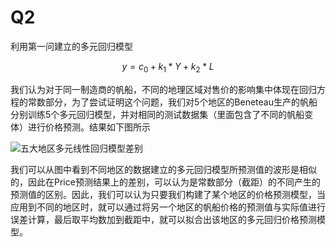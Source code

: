 # Q2

利用第一问建立的多元回归模型

$$ y = c_0 + k_1*Y + k_2 * L $$

我们认为对于同一制造商的帆船，不同的地理区域对售价的影响集中体现在回归方程的常数部分，为了尝试证明这个问题，我们对5个地区的Beneteau生产的帆船分别训练5个多元回归模型，并对相同的测试数据集（里面包含了不同的帆船变体）进行价格预测。结果如下图所示



![五大地区多元线性回归模型差别](http://kiyotakawang.oss-cn-hangzhou.aliyuncs.com/img/五大地区多元线性回归模型差别.png)

我们可以从图中看到不同地区的数据建立的多元回归模型所预测值的波形是相似的，因此在Price预测结果上的差别，可以认为是常数部分（截距）的不同产生的预测值的区别。因此，我们可以认为只要我们构建了某个地区的价格预测模型，当应用到不同的地区时，就可以通过将另一个地区的帆船价格的预测值与实际值进行误差计算，最后取平均数加到截距中，就可以拟合出该地区的多元回归价格预测模型。